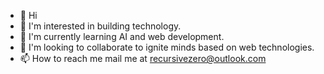 - 👋 Hi
- 👀 I'm interested in building technology.
- 🌱 I'm currently learning AI and web development.
- 💞️ I'm looking to collaborate to ignite minds based on web technologies.
- 📫 How to reach me mail me at <recursivezero@outlook.com>

<!---
recursivezero/recursivezero is a ✨ special ✨ repository because its `README.md` (this file) appears on your GitHub profile.
You can click the Preview link to take a look at your changes.
--->


